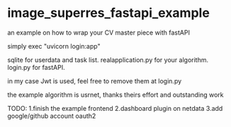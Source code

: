 # image_superres_fastapi_example
an example on how to wrap your CV master piece with fastAPI

simply exec "uvicorn login:app"

sqlite for userdata and task list.
realapplication.py for your algorithm.
login.py for fastAPI.

in my case Jwt is used, feel free to remove them at login.py

the example algorithm is usrnet, thanks theirs effort and outstanding work


TODO:
1.finish the example frontend
2.dashboard plugin on netdata
3.add google/github account oauth2
